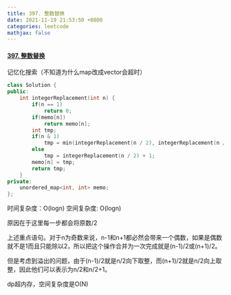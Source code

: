 ```yaml
---
title: 397. 整数替换
date: 2021-11-19 21:53:50 +0800
categories: leetcode
mathjax: false
---
```

#### [397. 整数替换](https://leetcode-cn.com/problems/integer-replacement/)

记忆化搜索（不知道为什么map改成vector会超时）

```c++
class Solution {
public:
    int integerReplacement(int n) {
        if(n == 1)
            return 0;
        if(memo[n])
            return memo[n];
        int tmp;
        if(n & 1)
            tmp = min(integerReplacement(n / 2), integerReplacement(n / 2 + 1)) + 2; // 重点，看解释
        else
            tmp = integerReplacement(n / 2) + 1;
        memo[n] = tmp;
        return tmp;
    }
private:
    unordered_map<int, int> memo;
};
```

时间复杂度：O(logn)
空间复杂度: O(logn)

原因在于这里每一步都会将原数/2

上述重点语句。对于n为奇数来说，n-1和n+1都必然会带来一个偶数，如果是偶数就不是1而且只能除以2，所以把这个操作合并为一次完成就是(n-1)/2或(n+1)/2。

但是考虑到溢出的问题，由于(n-1)/2就是n/2向下取整，而(n+1)/2就是n/2向上取整，因此他们可以表示为n/2和n/2+1。


dp超内存，空间复杂度是O(N)
